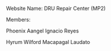 Website Name: DRU Repair Center (MP2)

Members:

  Phoenix Aangel Ignacio Reyes
  
  Hyrum Wilford Macapagal Laudato
